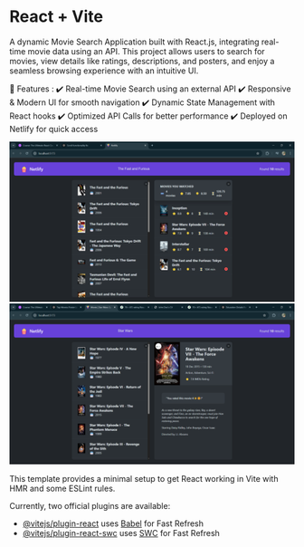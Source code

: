 # React + Vite

A dynamic Movie Search Application built with React.js, integrating real-time movie data using an API. This project allows users to search for movies, view details like ratings, descriptions, and posters, and enjoy a seamless browsing experience with an intuitive UI.

🚀 Features :
✔️ Real-time Movie Search using an external API
✔️ Responsive & Modern UI for smooth navigation
✔️ Dynamic State Management with React hooks
✔️ Optimized API Calls for better performance
✔️ Deployed on Netlify for quick access

![Screenshot](https://github.com/AnshuKushagra/Netlify/blob/main/Image3.png?raw=true)
![Screenshot](https://github.com/AnshuKushagra/Netlify/blob/main/Image2.png?raw=true)

This template provides a minimal setup to get React working in Vite with HMR and some ESLint rules.

Currently, two official plugins are available:

- [@vitejs/plugin-react](https://github.com/vitejs/vite-plugin-react/blob/main/packages/plugin-react/README.md) uses [Babel](https://babeljs.io/) for Fast Refresh
- [@vitejs/plugin-react-swc](https://github.com/vitejs/vite-plugin-react-swc) uses [SWC](https://swc.rs/) for Fast Refresh
